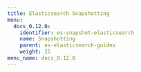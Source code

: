 ```yaml
---
title: Elasticsearch Snapshotting
menu:
  docs_0.12.0:
    identifier: es-snapshot-elasticsearch
    name: Snapshotting
    parent: es-elasticsearch-guides
    weight: 25
menu_name: docs_0.12.0
---
```

